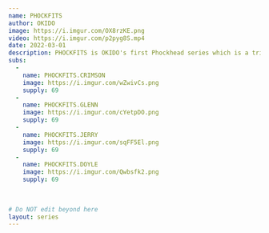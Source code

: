 ```yaml
---
name: PHOCKFITS
author: OKIDO
image: https://i.imgur.com/OX8rzKE.png
video: https://i.imgur.com/p2pyg8S.mp4
date: 2022-03-01
description: PHOCKFITS is OKIDO's first Phockhead series which is a tribute to the band The Misfits. Contains 4 main characters, namely The Crimson Ghost, Glenn Danzig, Jerry Only and Doyle Wolfgang von Frankenstein.
subs: 
  -
    name: PHOCKFITS.CRIMSON
    image: https://i.imgur.com/wZwivCs.png
    supply: 69
  -
    name: PHOCKFITS.GLENN
    image: https://i.imgur.com/cYetpDO.png
    supply: 69
  -
    name: PHOCKFITS.JERRY
    image: https://i.imgur.com/sqFF5El.png
    supply: 69
  -
    name: PHOCKFITS.DOYLE
    image: https://i.imgur.com/Qwbsfk2.png
    supply: 69
  
  
    
# Do NOT edit beyond here
layout: series
---
```

